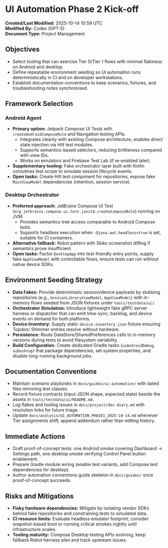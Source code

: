 # UI Automation Phase 2 Kick-off

**Created/Last Modified:** 2025-10-14 10:59 UTC  
**Modified By:** Codex (GPT-5)  
**Document Type:** Project Management

## Objectives
- Select tooling that can exercise Tier 0/Tier 1 flows with minimal flakiness on Android and desktop.
- Define repeatable environment seeding so UI automation runs deterministically in CI and on developer workstations.
- Establish documentation conventions to keep scenarios, fixtures, and troubleshooting notes synchronised.

## Framework Selection
### Android Agent
- **Primary option:** Jetpack Compose UI Tests with `createAndroidComposeRule` and Navigation testing APIs.
    - Integrates cleanly with existing Compose architecture; enables direct state injection via Hilt test modules.
    - Supports semantics-based selectors, reducing brittleness compared with view IDs.
    - Works on emulators and Firebase Test Lab (if re-enabled later).
- **Supplementary tooling:** Fake orchestrator layer built with Kotlin coroutines test scope to simulate session lifecycle events.
- **Open tasks:** Create Hilt test component for repositories, expose fake `MainViewModel` dependencies (retention, session service).

### Desktop Orchestrator
- **Preferred approach:** JetBrains Compose UI Test (`org.jetbrains.compose.ui.test.junit4.createComposeRule`) running on JVM.
    - Provides semantics tree access comparable to Android Compose tests.
    - Supports headless execution when `-Djava.awt.headless=true` is set, suitable for CI containers.
- **Alternative fallback:** Robot pattern with Skiko screenshot diffing if semantics prove insufficient.
- **Open tasks:** Factor `DesktopApp` into test-friendly entry points, supply fake `AppViewModel` with controllable flows, ensure tests can run without native device SDKs.

## Environment Seeding Strategy
- **Data Fakes:** Provide deterministic session/device payloads by stubbing repositories (e.g., `SessionLibraryViewModel`, `AppViewModel`) with in-memory flows seeded from JSON fixtures under `tools/testdata/ui/`.
- **Orchestrator Simulation:** Introduce lightweight fake gRPC server harness or dispatcher that can emit time-sync, backlog, and device events on demand for both platforms.
- **Device Inventory:** Supply static `device-inventory.json` fixture ensuring Topdon/ Shimmer entries resolve without hardware.
- **Persistence:** Route DataStore/SharedPreferences calls to in-memory versions during tests to avoid filesystem variability.
- **Build Configuration:** Create dedicated Gradle tasks (`uiAndroidDebug`, `uiDesktop`) that package dependencies, set system properties, and disable long-running background jobs.

## Documentation Conventions
- Maintain scenario playbooks in `docs/guides/ui-automation/` with dated files mirroring test classes.
- Record fixture contracts (input JSON shape, expected state) beside the assets in `tools/testdata/ui/README.md`.
- Log flakes and tooling issues in `docs/project/dev-diary.md` with resolution links for future triage.
- Update `docs/analysis/UI_AUTOMATION_PHASE1_2025-10-14.md` whenever Tier assignments shift; append addendum rather than editing history.

## Immediate Actions
- Draft proof-of-concept tests: one Android smoke covering Dashboard → Settings path, one desktop smoke verifying Control Panel button enablement.
- Prepare Gradle module wiring (enable test variants, add Compose test dependencies for desktop).
- Author automation conventions guide skeleton in `docs/guides/` once proof-of-concept succeeds.

## Risks and Mitigations
- **Flaky hardware dependencies:** Mitigate by isolating vendor SDKs behind fake repositories and constraining tests to simulated data.
- **CI resource limits:** Evaluate headless emulator footprint; consider snapshot-based boot or running critical smokes nightly until infrastructure scales.
- **Tooling maturity:** Compose Desktop testing APIs evolving; keep fallback Robot harness plan and track upstream issues.
